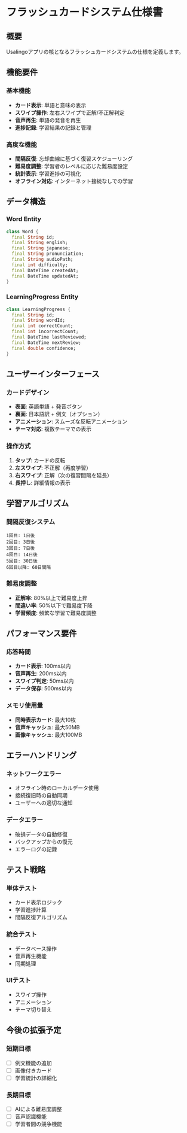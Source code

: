 # フラッシュカードシステム仕様書

## 概要
Usalingoアプリの核となるフラッシュカードシステムの仕様を定義します。

## 機能要件

### 基本機能
- **カード表示**: 単語と意味の表示
- **スワイプ操作**: 左右スワイプで正解/不正解判定
- **音声再生**: 単語の発音を再生
- **進捗記録**: 学習結果の記録と管理

### 高度な機能
- **間隔反復**: 忘却曲線に基づく復習スケジューリング
- **難易度調整**: 学習者のレベルに応じた難易度設定
- **統計表示**: 学習進捗の可視化
- **オフライン対応**: インターネット接続なしでの学習

## データ構造

### Word Entity
```dart
class Word {
  final String id;
  final String english;
  final String japanese;
  final String pronunciation;
  final String audioPath;
  final int difficulty;
  final DateTime createdAt;
  final DateTime updatedAt;
}
```

### LearningProgress Entity
```dart
class LearningProgress {
  final String id;
  final String wordId;
  final int correctCount;
  final int incorrectCount;
  final DateTime lastReviewed;
  final DateTime nextReview;
  final double confidence;
}
```

## ユーザーインターフェース

### カードデザイン
- **表面**: 英語単語 + 発音ボタン
- **裏面**: 日本語訳 + 例文（オプション）
- **アニメーション**: スムーズな反転アニメーション
- **テーマ対応**: 複数テーマでの表示

### 操作方式
1. **タップ**: カードの反転
2. **左スワイプ**: 不正解（再度学習）
3. **右スワイプ**: 正解（次の復習間隔を延長）
4. **長押し**: 詳細情報の表示

## 学習アルゴリズム

### 間隔反復システム
```
1回目: 1日後
2回目: 3日後
3回目: 7日後
4回目: 14日後
5回目: 30日後
6回目以降: 60日間隔
```

### 難易度調整
- **正解率**: 80%以上で難易度上昇
- **間違い率**: 50%以下で難易度下降
- **学習頻度**: 頻繁な学習で難易度調整

## パフォーマンス要件

### 応答時間
- **カード表示**: 100ms以内
- **音声再生**: 200ms以内
- **スワイプ判定**: 50ms以内
- **データ保存**: 500ms以内

### メモリ使用量
- **同時表示カード**: 最大10枚
- **音声キャッシュ**: 最大50MB
- **画像キャッシュ**: 最大100MB

## エラーハンドリング

### ネットワークエラー
- オフライン時のローカルデータ使用
- 接続復旧時の自動同期
- ユーザーへの適切な通知

### データエラー
- 破損データの自動修復
- バックアップからの復元
- エラーログの記録

## テスト戦略

### 単体テスト
- カード表示ロジック
- 学習進捗計算
- 間隔反復アルゴリズム

### 統合テスト
- データベース操作
- 音声再生機能
- 同期処理

### UIテスト
- スワイプ操作
- アニメーション
- テーマ切り替え

## 今後の拡張予定

### 短期目標
- [ ] 例文機能の追加
- [ ] 画像付きカード
- [ ] 学習統計の詳細化

### 長期目標
- [ ] AIによる難易度調整
- [ ] 音声認識機能
- [ ] 学習者間の競争機能 